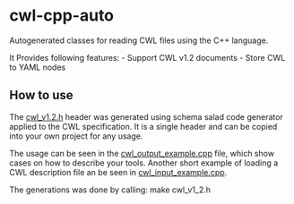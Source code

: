 # cwl-cpp-auto

Autogenerated classes for reading CWL files using the C++ language.

It Provides following features:
    - Support CWL v1.2 documents
    - Store CWL to YAML nodes


## How to use
The [cwl_v1.2.h](cwl_v1.2.h) header was generated using schema salad code generator applied to the CWL specification.
It is a single header and can be copied into your own project for any usage.

The usage can be seen in the [cwl_output_example.cpp](cwl_output_example.cpp) file, which show cases on how to describe your tools.
Another short example of loading a CWL description file an be seen in [cwl_input_example.cpp](cwl_input_example.cpp).

The generations was done by calling:
make cwl_v1_2.h
